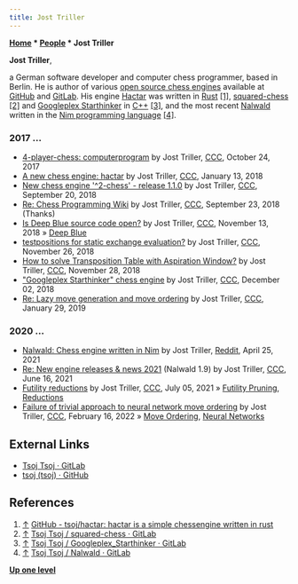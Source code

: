 ```yaml
---
title: Jost Triller
---
```

**[Home](Home "Home") \* [People](People "People") \* Jost Triller**


**Jost Triller**,  

a German software developer and computer chess programmer, based in Berlin. 
He is author of various [open source chess engines](Category:Open_Source "Category:Open Source") available at [GitHub](https://en.wikipedia.org/wiki/GitHub) and [GitLab](https://en.wikipedia.org/wiki/GitLab).
His engine [Hactar](Hactar "Hactar") was written in [Rust](Rust "Rust") <a id="cite-note-1" href="#cite-ref-1">[1]</a>, [squared-chess](Squared-chess "Squared-chess") <a id="cite-note-2" href="#cite-ref-2">[2]</a> and [Googleplex Starthinker](Googleplex_Starthinker "Googleplex Starthinker") in [C++](Cpp "Cpp") <a id="cite-note-3" href="#cite-ref-3">[3]</a>, 
and the most recent [Nalwald](Nalwald "Nalwald") written in the [Nim programming language](Nim_(Programming_Language) "Nim (Programming Language)") <a id="cite-note-4" href="#cite-ref-4">[4]</a>.



### 2017 ...


* [4-player-chess: computerprogram](http://www.talkchess.com/forum3/viewtopic.php?f=2&t=65540) by Jost Triller, [CCC](CCC "CCC"), October 24, 2017
* [A new chess engine: hactar](http://www.talkchess.com/forum3/viewtopic.php?t=66314) by Jost Triller, [CCC](CCC "CCC"), January 13, 2018
* [New chess engine '^2-chess' - release 1.1.0](http://www.talkchess.com/forum3/viewtopic.php?f=2&t=68472) by Jost Triller, [CCC](CCC "CCC"), September 20, 2018
* [Re: Chess Programming Wiki](http://www.talkchess.com/forum3/viewtopic.php?f=2&t=67943&start=10) by Jost Triller, [CCC](CCC "CCC"), September 23, 2018 (Thanks)
* [Is Deep Blue source code open?](http://www.talkchess.com/forum3/viewtopic.php?f=2&t=68920) by Jost Triller, [CCC](CCC "CCC"), November 13, 2018 » [Deep Blue](Deep_Blue "Deep Blue")
* [testpositions for static exchange evaluation?](http://www.talkchess.com/forum3/viewtopic.php?f=7&t=69052) by Jost Triller, [CCC](CCC "CCC"), November 26, 2018
* [How to solve Transposition Table with Aspiration Window?](http://www.talkchess.com/forum3/viewtopic.php?f=7&t=69079) by Jost Triller, [CCC](CCC "CCC"), November 28, 2018
* ["Googleplex Starthinker" chess engine](http://www.talkchess.com/forum3/viewtopic.php?f=2&t=69117) by Jost Triller, [CCC](CCC "CCC"), December 02, 2018
* [Re: Lazy move generation and move ordering](http://www.talkchess.com/forum3/viewtopic.php?f=7&t=69704&start=5) by Jost Triller, [CCC](CCC "CCC"), January 29, 2019


### 2020 ...


* [Nalwald: Chess engine written in Nim](https://www.reddit.com/r/nim/comments/myfjx6/nalwald_chess_engine_written_in_nim/) by Jost Triller, [Reddit](Computer_Chess_Forums "Computer Chess Forums"), April 25, 2021
* [Re: New engine releases & news 2021](http://www.talkchess.com/forum3/viewtopic.php?f=2&t=76209&start=419) (Nalwald 1.9) by Jost Triller, [CCC](CCC "CCC"), June 16, 2021
* [Futility reductions](http://www.talkchess.com/forum3/viewtopic.php?f=7&t=77644) by Jost Triller, [CCC](CCC "CCC"), July 05, 2021 » [Futility Pruning](Futility_Pruning "Futility Pruning"), [Reductions](Reductions "Reductions")
* [Failure of trivial approach to neural network move ordering](https://www.talkchess.com/forum3/viewtopic.php?f=7&t=79368) by Jost Triller, [CCC](CCC "CCC"), February 16, 2022 » [Move Ordering](Move_Ordering "Move Ordering"), [Neural Networks](Neural_Networks "Neural Networks")


## External Links


* [Tsoj Tsoj · GitLab](https://gitlab.com/tsoj)
* [tsoj (tsoj) · GitHub](https://github.com/tsoj)


## References


1. <a id="cite-ref-1" href="#cite-note-1">↑</a> [GitHub - tsoj/hactar: hactar is a simple chessengine written in rust](https://github.com/tsoj/hactar)
2. <a id="cite-ref-2" href="#cite-note-2">↑</a> [Tsoj Tsoj / squared-chess · GitLab](https://gitlab.com/tsoj/squared-chess)
3. <a id="cite-ref-3" href="#cite-note-3">↑</a> [Tsoj Tsoj / Googleplex\_Starthinker · GitLab](https://gitlab.com/tsoj/Googleplex_Starthinker)
4. <a id="cite-ref-4" href="#cite-note-4">↑</a> [Tsoj Tsoj / Nalwald · GitLab](https://gitlab.com/tsoj/Nalwald)

**[Up one level](People "People")**







 
